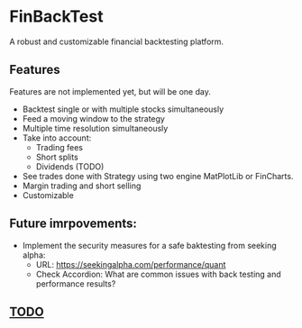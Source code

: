 # FinBackTest
A robust and customizable financial backtesting platform.

## Features
Features are not implemented yet, but will be one day.
- Backtest single or with multiple stocks simultaneously
- Feed a moving window to the strategy
- Multiple time resolution simultaneously
- Take into account:
  - Trading fees
  - Short splits
  - Dividends (TODO)
- See trades done with Strategy using two engine MatPlotLib or FinCharts.
- Margin trading and short selling
- Customizable

## Future imrpovements:
- Implement the security measures for a safe baktesting from seeking alpha:
  - URL: https://seekingalpha.com/performance/quant
  - Check Accordion: What are common issues with back testing and performance results?

## [TODO](backtest/README.md)